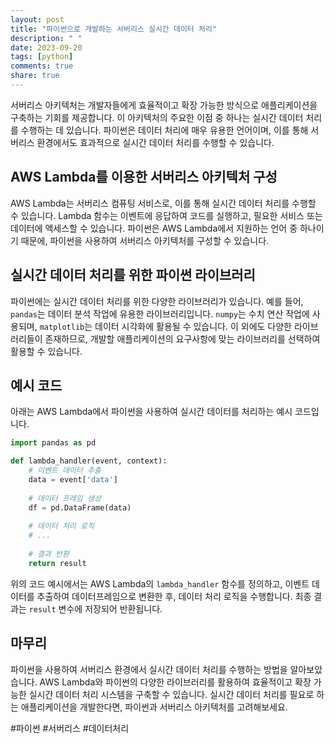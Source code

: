 ```yaml
---
layout: post
title: "파이썬으로 개발하는 서버리스 실시간 데이터 처리"
description: " "
date: 2023-09-20
tags: [python]
comments: true
share: true
---
```


서버리스 아키텍처는 개발자들에게 효율적이고 확장 가능한 방식으로 애플리케이션을 구축하는 기회를 제공합니다. 이 아키텍처의 주요한 이점 중 하나는 실시간 데이터 처리를 수행하는 데 있습니다. 파이썬은 데이터 처리에 매우 유용한 언어이며, 이를 통해 서버리스 환경에서도 효과적으로 실시간 데이터 처리를 수행할 수 있습니다.

## AWS Lambda를 이용한 서버리스 아키텍처 구성

AWS Lambda는 서버리스 컴퓨팅 서비스로, 이를 통해 실시간 데이터 처리를 수행할 수 있습니다. Lambda 함수는 이벤트에 응답하여 코드를 실행하고, 필요한 서비스 또는 데이터에 액세스할 수 있습니다. 파이썬은 AWS Lambda에서 지원하는 언어 중 하나이기 때문에, 파이썬을 사용하여 서버리스 아키텍처를 구성할 수 있습니다.

## 실시간 데이터 처리를 위한 파이썬 라이브러리

파이썬에는 실시간 데이터 처리를 위한 다양한 라이브러리가 있습니다. 예를 들어, `pandas`는 데이터 분석 작업에 유용한 라이브러리입니다. `numpy`는 수치 연산 작업에 사용되며, `matplotlib`는 데이터 시각화에 활용될 수 있습니다. 이 외에도 다양한 라이브러리들이 존재하므로, 개발할 애플리케이션의 요구사항에 맞는 라이브러리를 선택하여 활용할 수 있습니다.

## 예시 코드

아래는 AWS Lambda에서 파이썬을 사용하여 실시간 데이터를 처리하는 예시 코드입니다.

```python
import pandas as pd

def lambda_handler(event, context):
    # 이벤트 데이터 추출
    data = event['data']
    
    # 데이터 프레임 생성
    df = pd.DataFrame(data)
    
    # 데이터 처리 로직
    # ...
    
    # 결과 반환
    return result
```

위의 코드 예시에서는 AWS Lambda의 `lambda_handler` 함수를 정의하고, 이벤트 데이터를 추출하여 데이터프레임으로 변환한 후, 데이터 처리 로직을 수행합니다. 최종 결과는 `result` 변수에 저장되어 반환됩니다.

## 마무리

파이썬을 사용하여 서버리스 환경에서 실시간 데이터 처리를 수행하는 방법을 알아보았습니다. AWS Lambda와 파이썬의 다양한 라이브러리를 활용하여 효율적이고 확장 가능한 실시간 데이터 처리 시스템을 구축할 수 있습니다. 실시간 데이터 처리를 필요로 하는 애플리케이션을 개발한다면, 파이썬과 서버리스 아키텍처를 고려해보세요.

#파이썬 #서버리스 #데이터처리